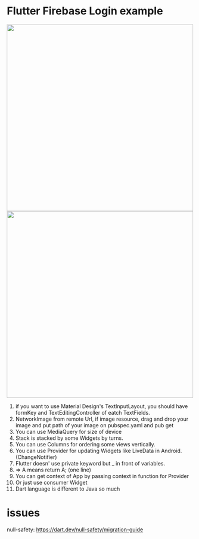# Flutter Firebase Login example
<img src="https://user-images.githubusercontent.com/49779139/154802185-1c03d36f-0365-4ee7-8cfc-bda721554c9b.png" height="500"/> <img src="https://user-images.githubusercontent.com/49779139/154973606-c98b3a14-94e7-4b72-a186-5cfe0f5f6f00.png" height="500"/>

1. if you want to use Material Design's TextInputLayout, you should have formKey and TextEditingController of eatch TextFields.
2. NetworkImage from remote Url, if image resource, drag and drop your image and put path of your image on pubspec.yaml and pub get
3. You can use MediaQuery for size of device
4. Stack is stacked by some Widgets by turns.
5. You can use Columns for ordering some views vertically.
6. You can use Provider for updating Widgets like LiveData in Android. (ChangeNotifier)
7. Flutter doesn' use private keyword but _ in front of variables.
8. => A means return A; (one line)
9. You can get context of App by passing context in function for Provider 
10. Or just use consumer Widget
11. Dart language is different to Java so much


# issues 
null-safety: https://dart.dev/null-safety/migration-guide
